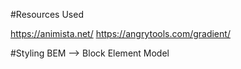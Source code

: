 #Resources Used

https://animista.net/
https://angrytools.com/gradient/

#Styling 
BEM --> Block Element Model 